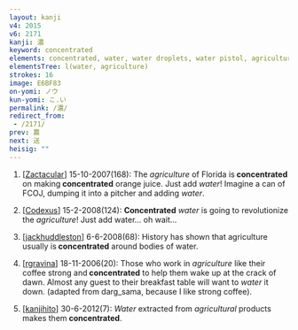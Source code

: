 ```yaml
---
layout: kanji
v4: 2015
v6: 2171
kanji: 濃
keyword: concentrated
elements: concentrated, water, water droplets, water pistol, agriculture, bend, sign of the dragon, cliff, two, hairpin, safety-pin
elementsTree: l(water, agriculture)
strokes: 16
image: E6BF83
on-yomi: ノウ
kun-yomi: こ.い
permalink: /濃/
redirect_from:
 - /2171/
prev: 農
next: 送
heisig: ""
---
```


1) [<a href="http://kanji.koohii.com/profile/Zactacular">Zactacular</a>] 15-10-2007(168): The <em>agriculture</em> of Florida is<strong> concentrated</strong> on making<strong> concentrated</strong> orange juice. Just add <em>water</em>! Imagine a can of FCOJ, dumping it into a pitcher and adding <em>water</em>.

2) [<a href="http://kanji.koohii.com/profile/Codexus">Codexus</a>] 15-2-2008(124): <strong>Concentrated</strong> <em>water</em> is going to revolutionize the <em>agriculture</em>! Just add water... oh wait...

3) [<a href="http://kanji.koohii.com/profile/jackhuddleston">jackhuddleston</a>] 6-6-2008(68): History has shown that agriculture usually is<strong> concentrated</strong> around bodies of water.

4) [<a href="http://kanji.koohii.com/profile/rgravina">rgravina</a>] 18-11-2006(20): Those who work in <em>agriculture</em> like their coffee strong and<strong> concentrated</strong> to help them wake up at the crack of dawn. Almost any guest to their breakfast table will want to <em>water</em> it down. (adapted from darg_sama, because I like strong coffee).

5) [<a href="http://kanji.koohii.com/profile/kanjihito">kanjihito</a>] 30-6-2012(7): <em>Water</em> extracted from <em>agricultural</em> products makes them<strong> concentrated</strong>.

